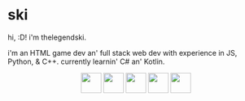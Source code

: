 <h1>ski</h1>

<p>hi, :D! i'm thelegendski.

i'm an HTML game dev an' full stack web dev with experience in JS, Python, & C++.
currently learnin' C# an' Kotlin.</p>

<div align="center">
    <img src="https://cdn.jsdelivr.net/gh/devicons/devicon/icons/javascript/javascript-original.svg" width="40"/>
    <img src="https://cdn.jsdelivr.net/gh/devicons/devicon/icons/kotlin/kotlin-original.svg" width="40"/>
    <img src="https://cdn.jsdelivr.net/gh/devicons/devicon/icons/cplusplus/cplusplus-original.svg" width="40"/>
    <img src="https://cdn.jsdelivr.net/gh/devicons/devicon/icons/csharp/csharp-original.svg" width="40"/>
    <img src="https://cdn.jsdelivr.net/gh/devicons/devicon/icons/python/python-original.svg" width="40"/>
</div>

<!--
thanks, Astro, :).
-->
